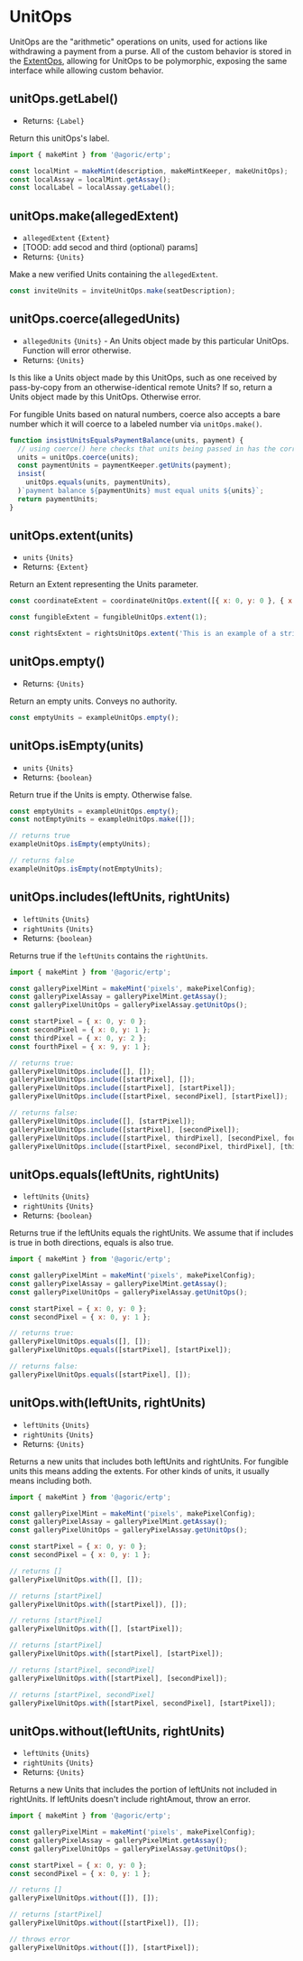 # UnitOps

UnitOps are the "arithmetic" operations on units, used for actions like
withdrawing a payment from a purse. All of the custom behavior is
stored in the [ExtentOps](./extent-ops), allowing for UnitOps to be polymorphic,
exposing the same interface while allowing custom behavior.

## unitOps.getLabel()

- Returns: `{Label}`

Return this unitOps's label.

```js
import { makeMint } from '@agoric/ertp';

const localMint = makeMint(description, makeMintKeeper, makeUnitOps);
const localAssay = localMint.getAssay();
const localLabel = localAssay.getLabel();
```

## unitOps.make(allegedExtent)

- `allegedExtent` `{Extent}`
- [TOOD: add secod and third (optional) params]
- Returns: `{Units}`

Make a new verified Units containing the `allegedExtent`.

```js
const inviteUnits = inviteUnitOps.make(seatDescription);
```

## unitOps.coerce(allegedUnits)

- `allegedUnits` `{Units}` - An Units object made by this particular UnitOps. Function will error otherwise.
- Returns: `{Units}`

Is this like a Units object made by this UnitOps, such as one received by pass-by-copy from an otherwise-identical remote Units? If so, return a Units object made by this UnitOps. Otherwise error.

For fungible Units based on natural numbers, coerce also accepts a bare number which it will coerce to a labeled number via `unitOps.make()`.

```js
function insistUnitsEqualsPaymentBalance(units, payment) {
  // using coerce() here checks that units being passed in has the correct format
  units = unitOps.coerce(units);
  const paymentUnits = paymentKeeper.getUnits(payment);
  insist(
    unitOps.equals(units, paymentUnits),
  )`payment balance ${paymentUnits} must equal units ${units}`;
  return paymentUnits;
}
```

## unitOps.extent(units)

- `units` `{Units}`
- Returns: `{Extent}`

Return an Extent representing the Units parameter.

```js
const coordinateExtent = coordinateUnitOps.extent([{ x: 0, y: 0 }, { x: 1, y: 0 }]);

const fungibleExtent = fungibleUnitOps.extent(1);

const rightsExtent = rightsUnitOps.extent('This is an example of a string as an extent for rightsUnitOps.');
```

## unitOps.empty()

- Returns: `{Units}`

Return an empty units. Conveys no authority.

```js
const emptyUnits = exampleUnitOps.empty();
```

## unitOps.isEmpty(units)

- `units` `{Units}`
- Returns: `{boolean}`

Return true if the Units is empty. Otherwise false.

```js
const emptyUnits = exampleUnitOps.empty();
const notEmptyUnits = exampleUnitOps.make([]);

// returns true
exampleUnitOps.isEmpty(emptyUnits);

// returns false
exampleUnitOps.isEmpty(notEmptyUnits);
```

## unitOps.includes(leftUnits, rightUnits)

- `leftUnits` `{Units}`
- `rightUnits` `{Units}`
- Returns: `{boolean}`

Returns true if the `leftUnits` contains the `rightUnits`.

```js
import { makeMint } from '@agoric/ertp';

const galleryPixelMint = makeMint('pixels', makePixelConfig);
const galleryPixelAssay = galleryPixelMint.getAssay();
const galleryPixelUnitOps = galleryPixelAssay.getUnitOps();

const startPixel = { x: 0, y: 0 };
const secondPixel = { x: 0, y: 1 };
const thirdPixel = { x: 0, y: 2 };
const fourthPixel = { x: 9, y: 1 };

// returns true:
galleryPixelUnitOps.include([], []);
galleryPixelUnitOps.include([startPixel], []);
galleryPixelUnitOps.include([startPixel], [startPixel]);
galleryPixelUnitOps.include([startPixel, secondPixel], [startPixel]);

// returns false:
galleryPixelUnitOps.include([], [startPixel]);
galleryPixelUnitOps.include([startPixel], [secondPixel]);
galleryPixelUnitOps.include([startPixel, thirdPixel], [secondPixel, fourthPixel]);
galleryPixelUnitOps.include([startPixel, secondPixel, thirdPixel], [thirdPixel, fourthPixel]);
```

## unitOps.equals(leftUnits, rightUnits)

- `leftUnits` `{Units}`
- `rightUnits` `{Units}`
- Returns: `{boolean}`

Returns true if the leftUnits equals the rightUnits. We assume that if includes is true in both directions, equals is also true.

```js
import { makeMint } from '@agoric/ertp';

const galleryPixelMint = makeMint('pixels', makePixelConfig);
const galleryPixelAssay = galleryPixelMint.getAssay();
const galleryPixelUnitOps = galleryPixelAssay.getUnitOps();

const startPixel = { x: 0, y: 0 };
const secondPixel = { x: 0, y: 1 };

// returns true:
galleryPixelUnitOps.equals([], []);
galleryPixelUnitOps.equals([startPixel], [startPixel]);

// returns false:
galleryPixelUnitOps.equals([startPixel], []);
```

## unitOps.with(leftUnits, rightUnits)

- `leftUnits` `{Units}`
- `rightUnits` `{Units}`
- Returns: `{Units}`

Returns a new units that includes both leftUnits and rightUnits. For fungible units this means adding the extents. For other kinds of units, it usually means including both.

```js
import { makeMint } from '@agoric/ertp';

const galleryPixelMint = makeMint('pixels', makePixelConfig);
const galleryPixelAssay = galleryPixelMint.getAssay();
const galleryPixelUnitOps = galleryPixelAssay.getUnitOps();

const startPixel = { x: 0, y: 0 };
const secondPixel = { x: 0, y: 1 };

// returns []
galleryPixelUnitOps.with([], []);

// returns [startPixel]
galleryPixelUnitOps.with([startPixel]), []);

// returns [startPixel]
galleryPixelUnitOps.with([], [startPixel]);

// returns [startPixel]
galleryPixelUnitOps.with([startPixel], [startPixel]);

// returns [startPixel, secondPixel]
galleryPixelUnitOps.with([startPixel], [secondPixel]);

// returns [startPixel, secondPixel]
galleryPixelUnitOps.with([startPixel, secondPixel], [startPixel]);
```

## unitOps.without(leftUnits, rightUnits)

- `leftUnits` `{Units}`
- `rightUnits` `{Units}`
- Returns: `{Units}`

Returns a new Units that includes the portion of leftUnits not included in rightUnits. If leftUnits doesn't include rightAmout, throw an error.

```js
import { makeMint } from '@agoric/ertp';

const galleryPixelMint = makeMint('pixels', makePixelConfig);
const galleryPixelAssay = galleryPixelMint.getAssay();
const galleryPixelUnitOps = galleryPixelAssay.getUnitOps();

const startPixel = { x: 0, y: 0 };
const secondPixel = { x: 0, y: 1 };

// returns []
galleryPixelUnitOps.without([]), []);

// returns [startPixel]
galleryPixelUnitOps.without([startPixel]), []);

// throws error
galleryPixelUnitOps.without([]), [startPixel]);
```
